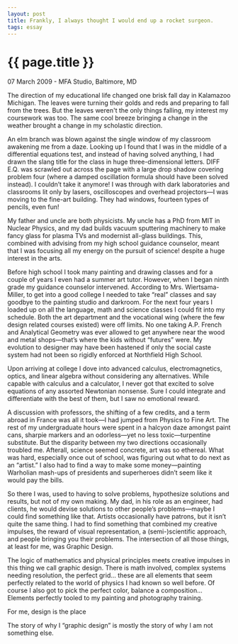 ```yaml
---
layout: post
title: Frankly, I always thought I would end up a rocket surgeon.
tags: essay
---
```


{{ page.title }}
================

<p class="meta">07 March 2009 - MFA Studio, Baltimore, MD</p>

The direction of my educational life changed one brisk fall day in Kalamazoo Michigan. The leaves were turning their golds and reds and preparing to fall from the trees. But the leaves weren't the only things falling, my interest my coursework was too. The same cool breeze bringing a change in the weather brought a change in my scholastic direction.

An elm branch was blown against the single window of my classroom awakening me from a daze. Looking up I found that I was in the middle of a differential equations test, and instead of having solved anything, I had drawn the slang title for the class in huge three-dimensional letters. DIFF E.Q. was scrawled out across the page with a large drop shadow covering problem four (where a damped oscillation formula should have been solved instead). I couldn’t take it anymore! I was through with dark laboratories and classrooms lit only by lasers, oscilloscopes and overhead projectors—I was moving to the fine-art building. They had windows, fourteen types of pencils, even fun! 

My father and uncle are both physicists. My uncle has a PhD from MIT in Nuclear Physics, and my dad builds vacuum sputtering machinery to make fancy glass for plasma TVs and modernist all-glass buildings. This, combined with advising from my high school guidance counselor, meant that I was focusing all my energy on the pursuit of science! despite a huge interest in the arts.

Before high school I took many painting and drawing classes and for a couple of years I even had a summer art tutor. However, when I began ninth grade my guidance counselor intervened. According to Mrs. Wiertsama-Miller, to get into a good college I needed to take “real” classes and say goodbye to the painting studio and darkroom. For the next four years I loaded up on all the language, math and science classes I could fit into my schedule. Both the art department and the vocational wing (where the few design related courses existed) were off limits. No one taking A.P. French and Analytical Geometry was ever allowed to get anywhere near the wood and metal shops—that’s where the kids without “futures” were. My evolution to designer may have been hastened if only the social caste system had not been so rigidly enforced at Northfield High School.

Upon arriving at college I dove into advanced calculus, electromagnetics, optics, and linear algebra without considering any alternatives. While capable with calculus and a calculator, I never got that excited to solve equations of any assorted Newtonian nonsense. Sure I could integrate and differentiate with the best of them, but I saw no emotional reward. 

A discussion with professors, the shifting of a few credits, and a term abroad in France was all it took—I had jumped from Physics to Fine Art. The rest of my undergraduate hours were spent in a halcyon daze amongst paint cans, sharpie markers and an odorless—yet no less toxic—turpentine substitute. But the disparity between my two directions occasionally troubled me. Afterall, science seemed concrete, art was so ethereal. What was hard, especially once out of school, was figuring out what to do next as an “artist.” I also had to find a way to make some money—painting Warholian mash-ups of presidents and superheroes didn’t seem like it would pay the bills. 

So there I was, used to having to solve problems, hypothesize solutions and results, but not of my own making. My dad, in his role as an engineer, had clients, he would devise solutions to other people’s problems—maybe I could find something like that. Artists occasionally have patrons, but it isn’t quite the same thing. I had to find something that combined my creative impulses, the reward of visual representation, a (semi-)scientific approach, and people bringing you their problems. The intersection of all those things, at least for me, was Graphic Design.

The logic of mathematics and physical principles meets creative impulses in this thing we call graphic design. There is math involved, complex systems needing resolution, the perfect grid... these are all elements that seem perfectly related to the world of physics I had known so well before. Of course I also got to pick the perfect color, balance a composition… Elements perfectly tooled to my painting and photography training.

For me, design is the place 

The story of why I “graphic design” is mostly the story of why I am not something else.
